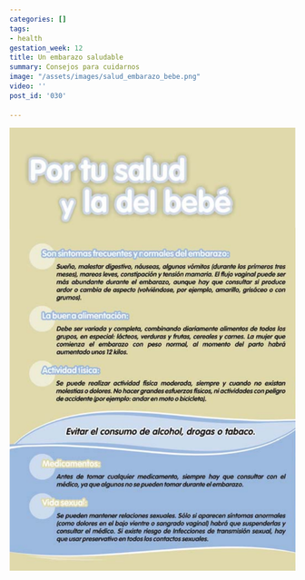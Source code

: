```yaml
---
categories: []
tags:
- health
gestation_week: 12
title: Un embarazo saludable
summary: Consejos para cuidarnos
image: "/assets/images/salud_embarazo_bebe.png"
video: ''
post_id: '030'

---
```

![](/assets/images/salud_embarazo_bebe.png)